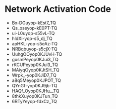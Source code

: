 # Network Activation Code
* Bx-DGuyop-kEst7_TQ
* Qs_oseyop-kE0PT-TQ
* ui-L0uyop-s55vL-TQ
* hIdXi-yop-s5_dj_TQ
* apHKL-yop-s5eAz-TQ
* NRBqbuyop-s5cjX-TQ
* UuhgOOyop0KJUvH-TQ
* gusmPeyop0KJui3_TQ
* rKCUPeyop0KJui3_TQ
* MAiyqOyop0KJtSH_TQ
* Wrpk_-yop0KJiD7_TQ
* aBq5Meyop0KJPOT_TQ
* QYnGf-yop0KJ9jb-TQ
* HAQf_Oyop0KJHu__TQ
* 8thkXuyop0KJTun_TQ
* 6RTyYeyop-fdxCz_TQ
